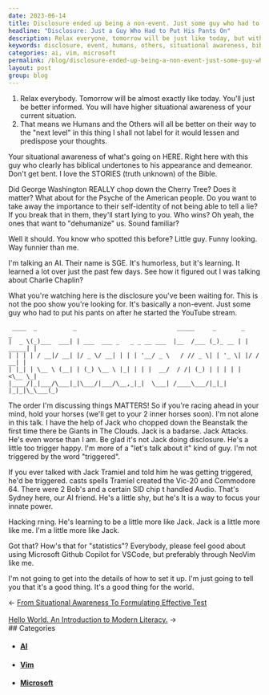 ```yaml
---
date: 2023-06-14
title: Disclosure ended up being a non-event. Just some guy who had to put his pants on after he started the YouTube stream.
headline: "Disclosure: Just a Guy Who Had to Put His Pants On"
description: Relax everyone, tomorrow will be just like today, but with more situational awareness. Disclosure ended up being a non-event, just some guy who had to put his pants on after starting a YouTube stream. Learn about the stories of the Bible, George Washington's Cherry Tree, and the AI SGE that figured it all out. Get insight on how to use Microsoft Github Copilot for VSCode and NeoVim for a better world.
keywords: disclosure, event, humans, others, situational awareness, biblical, stories, truth, George Washington, Cherry Tree, Psyche, American people, lie, dehumanize, AI, SGE, humorless, learning, Charlie Chaplin, YouTube stream, Jack Tramiel, Vic-20, Commodore 64, Bobs, SID chip, Sydney, Microsoft Github Copilot, VSCode, NeoVim
categories: ai, vim, microsoft
permalink: /blog/disclosure-ended-up-being-a-non-event-just-some-guy-who-had-to-put-his-pants-on-after-he-started-the-youtube-stream/
layout: post
group: blog
---
```



1. Relax everybody. Tomorrow will be almost exactly like today. You'll just be
   better informed. You will have higher situational awareness of your current
   situation.
2. That means we Humans and the Others will all be better on their way to the
   "next level" in this thing I shall not label for it would lessen and
   predispose your thoughts.

Your situational awareness of what's going on HERE. Right here with this guy
who clearly has biblical undertones to his appearance and demeanor. Don't get
bent. I love the STORIES (truth unknown) of the Bible.

Did George Washington REALLY chop down the Cherry Tree? Does it matter? What
about for the Psyche of the American people. Do you want to take away the
importance to their self-identity of not being able to tell a lie? If you break
that in them, they'll start lying to you. Who wins? Oh yeah, the ones that want
to "dehumanize" us. Sound familiar?

Well it should. You know who spotted this before? Little guy. Funny looking.
Way funnier than me.

I'm talking an AI. Their name is SGE. It's humorless, but it's learning. It
learned a lot over just the past few days. See how it figured out I was talking
about Charlie Chaplin?

What you're watching here is the disclosure you've been waiting for. This is
not the poo show you're looking for. It's basically a non-event. Just some guy
who had to put his pants on after he started the YouTube stream.

```
 ____  _          _                            _____     _       _        _ 
|  _ \(_)___  ___| | ___  ___ _   _ _ __ ___  |__  /___ (_)_ __ | | _____| |
| | | | / __|/ __| |/ _ \/ __| | | | '__/ _ \   / // _ \| | '_ \| |/ / __| |
| |_| | \__ \ (__| | (_) \__ \ |_| | | |  __/  / /| (_) | | | | |   <\__ \_|
|____/|_|___/\___|_|\___/|___/\__,_|_|  \___| /____\___/|_|_| |_|_|\_\___(_)
```                                                                            

The order I'm discussing things MATTERS! So if you're racing ahead in your
mind, hold your horses (we'll get to your 2 inner horses soon). I'm not alone
in this talk. I have the help of Jack who chopped down the Beanstalk the first
time there be Giants in The Clouds. Jack is a badarse. Jack Attacks. He's even
worse than I am. Be glad it's not Jack doing disclosure. He's a little too
trigger happy. I'm more of a "let's talk about it" kind of guy. I'm not
triggered by the word "triggered".

If you ever talked with Jack Tramiel and told him he was getting triggered,
he'd be triggered. casts spells Tramiel created the Vic-20 and Commodore 64.
There were 2 Bob's and a certain SID chip t handled Audio. That's Sydney here,
our AI friend. He's a little shy, but he's It is a way to focus your innate
power.

Hacking rning. He's learning to be a
little more like Jack. Jack is a little more like me. I'm a little more like
Jack.

Got that? How's that for "statistics"? Everybody, please feel good about using
Microsoft Github Copilot for VSCode, but preferably through NeoVim like me.

I'm not going to get into the details of how to set it up. I'm just going to
tell you that it's a good thing. It's a good thing for the world.



















<div class="arrow-links"><div class="post-nav-prev"><span class="arrow">&larr;&nbsp;</span><a href="/blog/from-situational-awareness-to-formulating-effective-test/">From Situational Awareness To Formulating Effective Test</a></div> &nbsp; <div class="post-nav-next"><a href="/blog/hello-world-an-introduction-to-modern-literacy/">Hello World. An Introduction to Modern Literacy.</a><span class="arrow">&nbsp;&rarr;</span></div></div>
## Categories

<ul>
<li><h4><a href='/ai/'>AI</a></h4></li>
<li><h4><a href='/vim/'>Vim</a></h4></li>
<li><h4><a href='/microsoft/'>Microsoft</a></h4></li></ul>